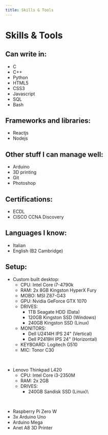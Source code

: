 ```yaml
---
title: Skills & Tools
---
```


# Skills & Tools

## Can write in:

* C
* C++
* Python
* HTML5
* CSS3
* Javascript
* SQL
* Bash

## Frameworks and libraries:

* Reactjs
* Nodejs

## Other stuff I can manage well:

* Arduino
* 3D printing
* Git
* Photoshop

## Certifications:

* ECDL
* CISCO CCNA Discovery

## Languages I know:

* Italian
* English (B2 Cambridge)

## Setup:

* Custom built desktop:
    * CPU: Intel Core i7-4790k
    * RAM: 2x 8GB Kingston HyperX Fury
    * MOBO: MSI Z87-G43
    * GPU: Nvidia GeForce GTX 1070
    * DRIVES:
        * 1TB Seagate HDD (Data)
        * 120GB Kingston SSD (Windows)
        * 240GB Kingston SSD (Linux)
    * MONITORS:
        * Dell U2414H IPS 24" (Vertical)
        * Dell P2419H IPS 24" (Horizontal)
    * KEYBOARD: Logitech G510
    * MIC: Tonor C30

<br/>

* Lenovo Thinkpad L420
    * CPU: Intel Core i3-2350M
    * RAM: 2x 2GB
    * DRIVES:
        * 240GB Sandisk SSD (Linux)\

<br/>

* Raspberry Pi Zero W
* 3x Arduino Uno
* Arduino Mega
* Anet A8 3D Printer

